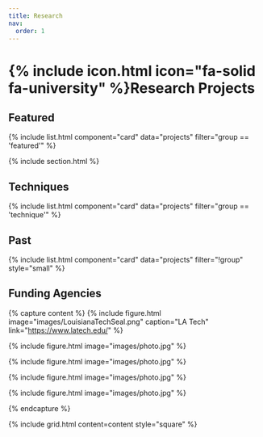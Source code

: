 ```yaml
---
title: Research
nav:
  order: 1
---
```


# {% include icon.html icon="fa-solid fa-university" %}Research Projects



## Featured

{% include list.html component="card" data="projects" filter="group == 'featured'" %}

{% include section.html %}


## Techniques

{% include list.html component="card" data="projects" filter="group == 'technique'" %}

## Past

{% include list.html component="card" data="projects" filter="!group" style="small" %}


## Funding Agencies

{% capture content %}
  {% include figure.html 
  image="images/LouisianaTechSeal.png" 
  caption="LA Tech"
  link="https://www.latech.edu/" %}

  {% include figure.html image="images/photo.jpg" %}

  {% include figure.html image="images/photo.jpg" %}

  {% include figure.html image="images/photo.jpg" %}

  {% include figure.html image="images/photo.jpg" %}

{% endcapture %}

{%
  include grid.html
  content=content
  style="square"
%}







